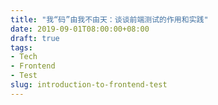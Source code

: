```yaml
---
title: "我“码”由我不由天：谈谈前端测试的作用和实践"
date: 2019-09-01T08:00:00+08:00
draft: true
tags:
- Tech
- Frontend
- Test
slug: introduction-to-frontend-test
---
```


